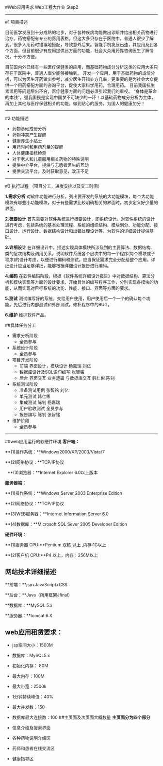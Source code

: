 #Web应用需求
Web工程大作业 Step2

---
#1 项目描述

目前医学发展到十分成熟的地步，对于各种疾病均能做出诊断并给出相关药物进行治疗。药物搭配有专业的医用表格，但这大多只存在于医院中，普通人很少了解到。很多人用药时错误地搭配，导致意外后果。智能手机发展迅速，其应用及到各个方面，但目前很少有应用提供此方面的功能，社会大众用药靠咨询医生了解情况，十分不方便。

目前国内外已经有一些医疗保健类的应用，而基础药物成分分析这类的应用大多只存在于医院中，普通人很少能够接触到。
开发一个应用，用于基础药物的成份分析，可以为医生开药做出参考，减少医生开错处方几率，更重要的是为社会大众提供一个用药搭配方面的咨询平台，促使大家科学用药，合理用药。
目前我国抗生素滥用等问题层出不穷，医疗健康方面的问题必须引起我们的重视。
“身体是革命的本钱”，强我国民是实现中国梦不可缺少的一环！以基础药物成分分析为主体，再加上其他与医疗保健相关的功能，做到贴心的服务，为国人的健康加分！

---
#2 功能描述

- 药物基础成份分析
- 药物冲突产生提醒
- 健康养生小贴士
- 用药时间和用药剂量的提醒
- 人体健康指标检测
- 对于老人和儿童服用相关药物的特殊说明
- 提供中介平台，提供与志愿者医生的互动
- 提供交流平台，及时获取意见，改正不足

---
#3 执行过程
（项目分工，进度安排以及交工时间）

**1.需求分析**
    对软件功能进行分析，列出要开发的系统的大功能模块，每个大功能模块有哪些小功能模块，对于有些需求比较明确相关的界面时，初步定义好少量的界面。

**2.概要设计**
    首先需要对软件系统进行概要设计，即系统设计。对软件系统的设计进行考虑，包括系统的基本处理流程、系统的组织结构、模块划分、功能分配、接口设计、运行设计、数据结构设计和出错处理设计等，为软件的详细设计提供基础。

**3.详细设计**
    在详细设计中，描述实现具体模块所涉及到的主要算法、数据结构、类的层次结构及调用关系，说明软件系统各个层次中的每一个程序(每个模块或子程序)的设计考虑，以便进行编码和测试。应当保证需求完全分配给整个应用。详细设计应当足够详细，能够根据详细设计报告进行编码。

**4.编码**
    在软件编码阶段，根据《软件系统详细设计报告》中对数据结构、算法分析和模块实现等方面的设计要求，开始具体的编写程序工作，分别实现各模块的功能，从而实现对目标系统的功能、性能、接口、界面等方面的要求。

**5.测试**
   测试编写好的系统。交给用户使用，用户使用后一个一个的确认每个功能。先后进行内部测试和外部测试，修补程序中的BUG。

**6.维护**
  维护软件产品。

##具体任务分工


- 需求分析阶段
	- 全员参与
- 系统设计阶段
	- 全员参与
- 项目开发阶段
	- 前端 界面设计，模块设计   杨嘉瑞 刘亿
	- 数据库设计及SQL语句编写   张智铭
	- 后台 界面交互 业务逻辑 与数据库交互 韩仁彬 陈钊
- 系统测试阶段
	- 准备测试用例 张智铭 刘亿
	- 单元测试     韩仁彬 
	- 集成测试     陈钊 杨嘉瑞
	- 用户验收测试 全员参与
	- 报告编写     陈钊 张智铭
- 维护阶段
	- 全员参与

---
##web应用运行的软硬件环境 
**客户端：**  

**(1)操作系统：**Windows2000/XP/2003/Vista/7 

**(2)网络协议：**TCP/IP协议

 
**(3)浏览器：**Internet Explorer 6.0以上版本 

**服务器端：** 

**(1)操作系统：**Windows Server 2003 Enterprise Edition 

**(2)网络协议：**TCP/IP协议 

**(3)WEB服务器：**Internet Information Server 6.0 

**(4)数据库：**Microsoft SQL Sever 2005 Developer Edition 

**硬件环境：**

**(1)服务器 CPU:**Pentium 双核 以上 ,内存:1G以上 

**(2)客户机 CPU:**P4 以上，内存：256M以上

## 网站技术详细描述
**前端：**jsp+JavaScript+CSS   

**后台：**Java（所用框架Jfinal） 

**数据库：**MySQL 5.x 

**服务器：**tomcat 6.X
## web应用租赁要求：
- jsp空间大小：1500M 
 
- 数据库：MySQL5.x 

- 初始化内存： 80M  

- 最大内存：100M 

- 最大带宽：2500k 

- 1分钟持续峰值：40%

- 最大并发数：150    

- 数据库最大连接数：100 
##主页面及次页面大概数量
**主页面分为四个部分**

- 信息介绍及搜索界面

- 各种药物说明介绍区

- 药师和患者在线交流区

- 健康指导区